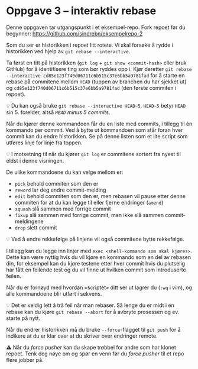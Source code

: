 # Oppgave 3 – interaktiv rebase

Denne oppgaven tar utgangspunkt i et eksempel-repo. Fork repoet før du begynner: https://github.com/sindrebn/eksempelrepo-2

Som du ser er historikken i repoet litt rotete. Vi skal forsøke å rydde i historikken ved hjelp av `git rebase --interactive`.

Ta først en titt på historikken (`git log` + `git show <commit-hash>` eller bruk GitHub) for å identifisere ting som bør ryddes opp i. Kjør deretter `git rebase --interactive cd85e123f740d06711c6b515c37e6bb5a9781fad` for å starte en rebase på commitene mellom `HEAD` (tuppen av branchen du har sjekket ut) og `cd85e123f740d06711c6b515c37e6bb5a9781fad` (den første commiten i repoet).

💡 Du kan også bruke `git rebase --interactive HEAD~5`. `HEAD~5` betyr `HEAD` sin 5. forelder, altså _`HEAD` minus 5 commits_.

Når du kjører denne kommandoen får du en liste med commits, i tillegg til én kommando per commit. Ved å bytte ut kommandoen som står foran hver commit kan du endre historikken. Se på denne listen som et lite script som utføres linje for linje fra toppen.

💡 I motsetning til når du kjører `git log` er commitene sortert fra nyest til eldst i denne visningen.

De ulike kommandoene du kan velge mellom er:

- `pick` behold commiten som den er
- `reword` lar deg endre commit-melding
- `edit` behold commiten som den er, men rebasen vil pause etter denne commiten for at du kan legge til eller fjerne endringer (`amend`)
- `squash` slå sammen med forrige commit
- `fixup` slå sammen med forrige commit, men ikke slå sammen commit-meldingene
- `drop` slett commit

💡 Ved å endre rekkefølge på linjene vil også commitene bytte rekkefølge.

I tillegg kan du legge inn linjer med `exec <shell-kommando som skal kjøres>`. Dette kan være nyttig hvis du vil kjøre en kommando som en del av rebasen din, for eksempel kan du kjøre testene etter hver commit hvis du plutselig har fått en feilende test og du vil finne ut hvilken commit som introduserte feilen.

Når du er fornøyd med hvordan «scriptet» ditt ser ut lagrer du (`:wq` i vim), og alle kommandoene blir utført i sekvens.

💡 Det er veldig lett å trå feil når man rebaser. Så lenge du er midt i en rebase kan du kjøre `git rebase --abort` for å avbryte prosessen og ev. starte på nytt.

Når du endrer historikken må du bruke `--force`-flagget til `git push` for å indikere at du er klar over at du skriver over endringer remote.

⚠️ Når du _force pusher_ kan du skape trøbbel for andre som har klonet repoet. Tenk deg nøye om og spør en venn før du _force pusher_ til et repo flere jobber på.
